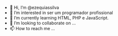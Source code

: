 - 👋 Hi, I’m @ezequiassilva
- 👀 I’m interested in ser um programador profissional
- 🌱 I’m currently learning HTML, PHP e JavaScript. 
- 💞️ I’m looking to collaborate on ...
- 📫 How to reach me ...

<!---
ezequiassilvarocha/ezequiassilvarocha is a ✨ special ✨ repository because its `README.md` (this file) appears on your GitHub profile.
You can click the Preview link to take a look at your changes.
--->

